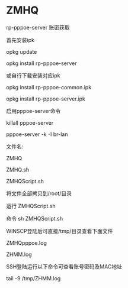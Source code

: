 # ZMHQ
rp-pppoe-server 账密获取

首先安装ipk

opkg update

opkg install rp-pppoe-server

或自行下载安装对应ipk

opkg install rp-pppoe-common.ipk

opkg install rp-pppoe-server.ipk

启用pppoe-server命令

killall pppoe-server

pppoe-server -k -I br-lan

文件名:

ZMHQ

ZMHQ.sh

ZMHQScript.sh

将文件全部拷贝到/root/目录

运行 ZMHQScript.sh

命令 sh ZMHQScript.sh

WINSCP登陆后可直接/tmp/目录查看下面文件

ZMHQpppoe.log

ZHMM.log

SSH登陆运行以下命令可查看账号密码及MAC地址

tail -9 /tmp/ZHMM.log

